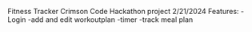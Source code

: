 Fitness Tracker
Crimson Code Hackathon project
2/21/2024
Features:
-Login
-add and edit workoutplan
-timer
-track meal plan

